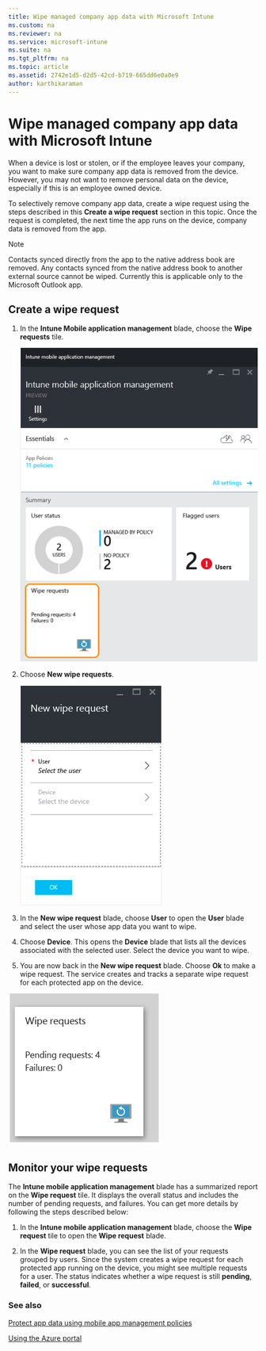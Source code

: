 ```yaml
---
title: Wipe managed company app data with Microsoft Intune
ms.custom: na
ms.reviewer: na
ms.service: microsoft-intune
ms.suite: na
ms.tgt_pltfrm: na
ms.topic: article
ms.assetid: 2742e1d5-d2d5-42cd-b719-665dd6e0a0e9
author: karthikaraman
---
```

# Wipe managed company app data with Microsoft Intune
When a device is lost or stolen, or if the employee leaves your company, you want to make sure company app data is removed from the device. However, you may not want to remove personal data on the device, especially if this is an employee owned device.

To selectively remove company app data, create a wipe request using the steps described  in this **Create a wipe request** section in this topic.  Once the request is completed, the next time the app runs on the device, company data is removed from the app.
>[!NOTE]
> Contacts synced directly from the app to the native address book are removed. Any contacts synced from the native address book to another external source cannot be wiped. Currently this is applicable only to the Microsoft Outlook app.



## Create a wipe request

1.  In the **Intune Mobile application management** blade, choose the **Wipe requests** tile.

    ![](../media/AppManagement/AzurePortal_MAM_WipeRequests.png)

2.  Choose  **New wipe requests**.

    ![](../media/AppManagement/AzurePortal_MAM_NewWipeRequest.png)

3.  In the **New wipe request** blade, choose **User** to open the **User** blade and select the user whose app data you want to wipe.

4.  Choose **Device**.  This opens the **Device** blade that lists all the devices associated with the selected user.  Select the device you want to wipe.

5.  You are now back in the **New wipe request** blade. Choose **Ok** to make a wipe request. The service creates and tracks a separate wipe request for each protected app on the device.


![](../media/AppManagement/AzurePortal_MAM_WipeRequestsSummary.png)

## Monitor your wipe requests
The **Intune mobile application management** blade has a summarized report on the **Wipe request** tile.  It displays the overall status and includes the number of pending requests, and failures. You can get more details by following the steps described below:

1.  In the **Intune mobile application management** blade, choose the **Wipe request** tile to open the **Wipe request** blade.

2.  In the **Wipe request** blade, you can see the list of your requests grouped by users.  Since the system creates a wipe request for each protected app running on the device, you might see multiple requests for a user.  The status indicates whether a wipe request is still **pending**, **failed**, or **successful**.

### See also
[Protect app data using mobile app management policies ](protect-app-data-using-mobile-app-management-policies-with-microsoft-intune.md)

[Using the Azure portal](azure-portal-for-microsoft-intune-mam-policies.md)
